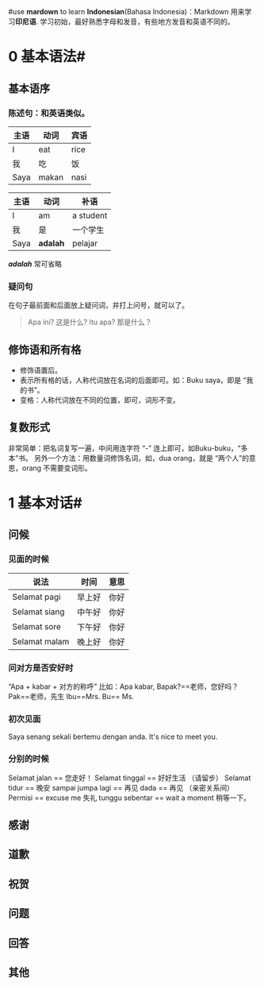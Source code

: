 #use **mardown** to learn **Indonesian**(Bahasa Indonesia)：Markdown 用来学习**印尼语**. 学习初始，最好熟悉字母和发音，有些地方发音和英语不同的。

# 0 基本语法#
## 基本语序
### 陈述句：和英语类似。
主语 | 动词 |宾语
----|----|----
I | eat | rice 
我 | 吃 |饭
Saya | makan | nasi

主语 | 动词 |补语
----|----|----
I | am | a student
我 | 是 | 一个学生
Saya | **adalah** | pelajar

**_adalah_** 常可省略

### 疑问句
在句子最前面和后面放上疑问词，并打上问号，就可以了。
> Apa ini? 这是什么?
> Itu apa? 那是什么？

## 修饰语和所有格
- 修饰语置后。
- 表示所有格的话，人称代词放在名词的后面即可。如：Buku saya，即是 “我的书”。
- 变格：人称代词放在不同的位置，即可，词形不变。

## 复数形式
非常简单：把名词复写一遍，中间用连字符 “-” 连上即可，如Buku-buku，“多本”书。
另外一个方法：用数量词修饰名词，如，dua orang，就是 “两个人”的意思，orang 不需要变词形。
# 1 基本对话# 
## 问候
### 见面的时候
说法 | 时间 | 意思
----|----|----
Selamat pagi | 早上好 | 你好
Selamat siang | 中午好|你好
Selamat sore |下午好 | 你好
Selamat malam |晚上好 |你好

### 问对方是否安好时
“Apa + kabar + 对方的称呼”
比如：Apa kabar, Bapak?==老师，您好吗？
Pak==老师，先生
Ibu==Mrs.
Bu== Ms.

### 初次见面
Saya senang sekali bertemu dengan anda.
It's nice to meet you.

### 分别的时候
Selamat jalan == 您走好！
Selamat tinggal == 好好生活 （请留步）
Selamat tidur == 晚安
sampai jumpa lagi == 再见
dada == 再见 （亲密关系间）
Permisi  == excuse me  失礼 
tunggu sebentar == wait a moment  稍等一下。


## 感谢
## 道歉
## 祝贺
## 问题
## 回答
## 其他
